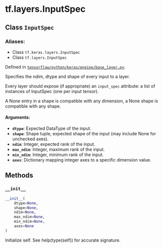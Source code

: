 <div itemscope itemtype="http://developers.google.com/ReferenceObject">
<meta itemprop="name" content="tf.layers.InputSpec" />
<meta itemprop="property" content="__init__"/>
</div>

# tf.layers.InputSpec

## Class `InputSpec`



### Aliases:

* Class `tf.keras.layers.InputSpec`
* Class `tf.layers.InputSpec`



Defined in [`tensorflow/python/keras/engine/base_layer.py`](https://www.tensorflow.org/code/tensorflow/python/keras/engine/base_layer.py).

Specifies the ndim, dtype and shape of every input to a layer.

Every layer should expose (if appropriate) an `input_spec` attribute:
a list of instances of InputSpec (one per input tensor).

A None entry in a shape is compatible with any dimension,
a None shape is compatible with any shape.

#### Arguments:

* <b>`dtype`</b>: Expected DataType of the input.
* <b>`shape`</b>: Shape tuple, expected shape of the input
        (may include None for unchecked axes).
* <b>`ndim`</b>: Integer, expected rank of the input.
* <b>`max_ndim`</b>: Integer, maximum rank of the input.
* <b>`min_ndim`</b>: Integer, minimum rank of the input.
* <b>`axes`</b>: Dictionary mapping integer axes to
        a specific dimension value.

## Methods

<h3 id="__init__"><code>__init__</code></h3>

``` python
__init__(
    dtype=None,
    shape=None,
    ndim=None,
    max_ndim=None,
    min_ndim=None,
    axes=None
)
```

Initialize self.  See help(type(self)) for accurate signature.




